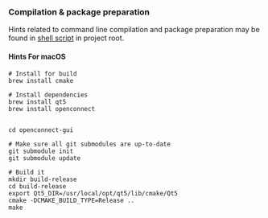 ### Compilation & package preparation

Hints related to command line compilation and package preparation
may be found in [shell script](../build_mingw@win.cmd) in project root.

#### Hints For macOS

```
# Install for build
brew install cmake

# Install dependencies
brew install qt5
brew install openconnect


cd openconnect-gui

# Make sure all git submodules are up-to-date
git submodule init
git submodule update

# Build it
mkdir build-release
cd build-release
export Qt5_DIR=/usr/local/opt/qt5/lib/cmake/Qt5
cmake -DCMAKE_BUILD_TYPE=Release ..
make
```

